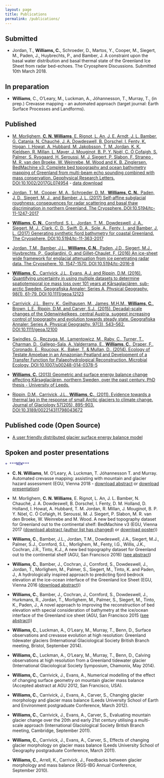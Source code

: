 ```yaml
---
layout: page
title: Publications
permalink: /publications/
---
```


## Submitted

- Jordan, T., **Williams, C.**, Schroeder, D., Martos, Y., Cooper, M., Siegert, M., Paden, J., Huybrechts, P., and Bamber, J. A constraint upon the basal water distribution and basal thermal state of the Greenland Ice Sheet from radar bed-echoes. The Cryosphere Discussions. Submitted 10th March 2018.

## In preparation

- **Williams**, C., O’Leary, M., Luckman, A., Jóhannesson, T., Murray, T., (in prep.) Crevasse mapping - an automated approach (target journal: Earth Surface Processes and Landforms).

## Published

- [M. Morlighem, **C. N. Williams**, E. Rignot, L. An, J. E. Arndt, J. L. Bamber, G. Catania, N. Chauché, J. A. Dowdeswell, B. Dorschel, I. Fenty, K. Hogan, I. Howat, A. Hubbard, M. Jakobsson, T. M. Jordan, K. K. Kjeldsen, R. Millan, L. Mayer, J. Mouginot, B. P. Y. Noël, C. Ó Cofaigh, S. Palmer, S. Rysgaard, H. Seroussi, M. J. Siegert, P. Slabon, F. Straneo , M. R. van den Broeke, W. Weinrebe, M. Wood and K. B. Zinglersen. BedMachine v3: Complete bed topography and ocean bathymetry mapping of Greenland from multi-beam echo sounding combined with mass conservation. Geophysical Research Letters. DOI:10.1002/2017GL074954](http://onlinelibrary.wiley.com/doi/10.1002/2017GL074954/abstract) - [data download](http://nsidc.org/data/IDBMG4)

- [Jordan, T. M., Cooper, M. A., Schroeder, D. M., **Williams, C. N.**, Paden, J. D., Siegert, M. J., and Bamber, J. L. (2017) Self-affine subglacial roughness: consequences for radar scattering and basal thaw discrimination in northern Greenland. The Cryosphere. DOI:10.5194/tc-11-1247-2017](http://www.the-cryosphere.net/11/1247/2017/tc-11-1247-2017.html)

- [**Williams, C. N.**, Cornford, S. L., Jordan, T. M., Dowdeswell, J. A., Siegert, M. J., Clark, C. D., Swift, D. A., Sole, A., Fenty, I., and Bamber, J. L. (2017) Generating synthetic fjord bathymetry for coastal Greenland. The Cryosphere. DOI:10.5194/tc-11-363-2017](http://www.the-cryosphere.net/11/363/2017/tc-11-363-2017.html)

- [Jordan, T.M., Bamber, J.L., **Williams, C.N.**, Paden, J.D., Siegert, M.J., Huybrechts, P., Gagliardini, O. and  Gillet-Chaulet, F. (2016) An ice-sheet wide framework for englacial attenuation from ice penetrating radar data. The Cryosphere. 10, 1547-1570. DOI:10.5194/tc-2016-8](http://www.the-cryosphere.net/10/1547/2016/)

- [**Williams, C.**, Carrivick, J.L., Evans, A.J. and Rippin, D.M. (2016). Quantifying uncertainty in using multiple datasets to determine spatiotemporal ice mass loss over 101 years at Kårsaglaciären, sub-arctic Sweden. Geografiska Annaler: Series A, Physical Geography. 98(1), 61–79. DOI:10.1111/geoa.12123](http://onlinelibrary.wiley.com/enhanced/doi/10.1111/geoa.12123)

- [Carrivick, J.L., Berry, K., Geilhausen, M., James, M.H.M., **Williams, C.**, Brown, L.E., Rippin, D.M. and Carver, S.J., (2015). Decadal-scale changes of the Odenwinkelkees, central Austria, suggest increasing control of topography and evolution towards steady state. Geografiska Annaler: Series A, Physical Geography. 97(3), 543–562. DOI:10.1111/geoa.12100](http://onlinelibrary.wiley.com/enhanced/doi/10.1111/geoa.12100)

- [Swindles, G., Reczuga, M., Lamentowicz, M., Raby, C., Turner, T., Charman, D., Gallego-Sala, A.,Valderrama, E., **Williams, C.**, Draper, F., Coronado, E., Roucoux, K., Baker, T. & Mullan, D., (2014). Ecology of Testate Amoebae in an Amazonian Peatland and Development of a Transfer Function for Palaeohydrological Reconstruction. Microbial Ecology, DOI:10.1007/s00248-014-0378-5](http://eprints.whiterose.ac.uk/79110/)

- [**Williams, C.** (2013) Geometric and surface energy balance change affecting Kårsaglaciären, northern Sweden, over the past century. PhD thesis - University of Leeds.](http://etheses.whiterose.ac.uk/5770)

- [Rippin, D.M., Carrivick, J.L., **Williams, C.**, (2011). Evidence towards a thermal lag in the response of small Arctic glaciers to climate change. Journal of Glaciology 57(205), 895-903. DOI:10.3189/002214311798043672](https://www.cambridge.org/core/journals/journal-of-glaciology/article/evidence-towards-a-thermal-lag-in-the-response-of-karsaglaciaren-northern-sweden-to-climate-change/23B7079B89C44482938B774FFBD44FE0)

## Published code (Open Source)

- [A user friendly distributed glacier surface energy balance model](https://github.com/Chris35Wills/SEB_model_java_files)

## Spoken and poster presentations

```diff
+ ***NEW***
```
- **C. N. Williams**, M. O’Leary, A. Luckman, T. Jóhannesson T. and Murray. Automated crevasse mapping: assisting with mountain and glacier hazard assessment (EGU, Vienna 2018 - [download abstract](../papers/EGU2018_creavsse_map_abstract.pdf) or [download presentation](../papers/EGU_2018_presentation_CREVASSE_MAPPING_clean.pdf))


- M. Morlighem, **C. N. Williams**, E. Rignot, L. An, J. L. Bamber, N. Chauché, J. A. Dowdeswell, B. Dorschel, I. Fenty, D. M. Holland, D. Holland, I. Howat, A. Hubbard, T.  M. Jordan, R. Millan, J. Mouginot, B. P. Y. Nöel, C. Ó Cofaigh, H. Seroussi, M. J. Siegert, P. Slabon, M. R. van den Broeke, W. Weinrebe and M. Wood. A new bed topography dataset for Greenland out to the continental shelf: BedMachine v3 (EGU, Vienna 2017 ([download abstract (author list has changed)](../papers/EGU2017_abstract.pdf) or [download poster](../images/conferences/EGU2017_poster_CWilliams.pdf)))  

- **Williams, C.**, Bamber, J.L., Jordan, T.M., Dowdeswell, J.A., Siegert, M.J., Palmer, S.J., Cornford, S.L., Morlighem, M., Fenty, I.G., Willis, J.K., Cochran, J.R., Tinto, K.J., A new bed topography dataset for Greenland out to the continental shelf (AGU, San Francisco 2016) ([see abstract](https://agu.confex.com/agu/fm16/meetingapp.cgi/Paper/140978))

- **Williams, C.**, Bamber, J., Cochran, J., Cornford, S., Dowdeswell, J., Jordan, T., Morlighem, M., Palmer, S., Siegert, M., Tinto, K. and Paden, J., A hydrologically inspired approach to predicting fjord bedrock elevation at the ice-ocean interface of the Greenland Ice Sheet (EGU, Vienna 2016 ([download abstract](../papers/EGU2016_abstract.pdf)))  

- **Williams, C.**, Bamber, J., Cochran, J., Cornford, S., Dowdeswell, J., Hurkmans, R., Jordan, T., Morlighem, M., Palmer, S., Siegert, M., Tinto, K., Paden, J., A novel approach to improving the reconstruction of bed elevation with special consideration of bathymetry at the ice/ocean interface of the Greenland ice sheet (AGU, San Francisco 2015 ([see abstract](https://agu.confex.com/agu/fm15/meetingapp.cgi/Paper/69688)))  

- **Williams, C.**, Luckman, A., O’Leary, M., Murray, T., Benn, D., Surface observations and crevasse evolution at high resolution: Greenland tidewater glaciers (International Glaciological Society British Branch meeting, Bristol, September 2014).

- **Williams, C.**, Luckman, A., O’Leary, M., Murray, T., Benn, D., Calving observations at high resolution from a Greenland tidewater glacier (International Glaciological Society Symposium, Chamonix, May 2014).

- **Williams, C.**, Carrivick, J., Evans, A., Numerical modelling of the effect of changing surface geometry on mountain glacier mass balance (Accepted abstract at AGU 2012, San Francisco, USA).

- **Williams, C.**, Carrivick, J., Evans, A., Carver, S., Changing glacier morphology and glacier mass balance (Leeds University School of Earth and Environment postgraduate Conference, March 2012).

- **Williams, C.**, Carrivick, J., Evans, A., Carver, S., Evaluating mountain glacier change over the 20th and early 21st century utilising a multi-scale approach (International Glaciological Society British Branch meeting, Cambridge, September 2011).

- **Williams, C.**, Carrivick, J., Evans, A., Carver, S., Effects of changing glacier morphology on glacier mass balance (Leeds University School of Geography postgraduate Conference, March 2011).

- **Williams, C.**, Arrell, K., Carrivick, J., Feedbacks between glacier morphology and mass balance (RGS-IBG Annual Conference, September 2010).
